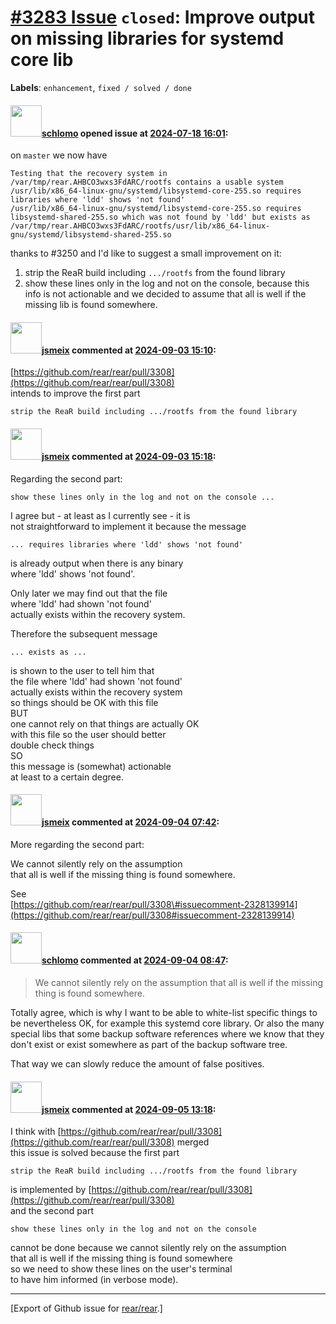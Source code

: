 [\#3283 Issue](https://github.com/rear/rear/issues/3283) `closed`: Improve output on missing libraries for systemd core lib
===========================================================================================================================

**Labels**: `enhancement`, `fixed / solved / done`

#### <img src="https://avatars.githubusercontent.com/u/101384?v=4" width="50">[schlomo](https://github.com/schlomo) opened issue at [2024-07-18 16:01](https://github.com/rear/rear/issues/3283):

on `master` we now have

    Testing that the recovery system in /var/tmp/rear.AHBCO3wxs3FdARC/rootfs contains a usable system
    /usr/lib/x86_64-linux-gnu/systemd/libsystemd-core-255.so requires libraries where 'ldd' shows 'not found'
    /usr/lib/x86_64-linux-gnu/systemd/libsystemd-core-255.so requires libsystemd-shared-255.so which was not found by 'ldd' but exists as /var/tmp/rear.AHBCO3wxs3FdARC/rootfs/usr/lib/x86_64-linux-gnu/systemd/libsystemd-shared-255.so

thanks to \#3250 and I'd like to suggest a small improvement on it:

1.  strip the ReaR build including `.../rootfs` from the found library
2.  show these lines only in the log and not on the console, because
    this info is not actionable and we decided to assume that all is
    well if the missing lib is found somewhere.

#### <img src="https://avatars.githubusercontent.com/u/1788608?u=925fc54e2ce01551392622446ece427f51e2f0ce&v=4" width="50">[jsmeix](https://github.com/jsmeix) commented at [2024-09-03 15:10](https://github.com/rear/rear/issues/3283#issuecomment-2326776603):

[https://github.com/rear/rear/pull/3308](https://github.com/rear/rear/pull/3308)  
intends to improve the first part

    strip the ReaR build including .../rootfs from the found library

#### <img src="https://avatars.githubusercontent.com/u/1788608?u=925fc54e2ce01551392622446ece427f51e2f0ce&v=4" width="50">[jsmeix](https://github.com/jsmeix) commented at [2024-09-03 15:18](https://github.com/rear/rear/issues/3283#issuecomment-2326795885):

Regarding the second part:

    show these lines only in the log and not on the console ...

I agree but - at least as I currently see - it is  
not straightforward to implement it because the message

    ... requires libraries where 'ldd' shows 'not found'

is already output when there is any binary  
where 'ldd' shows 'not found'.

Only later we may find out that the file  
where 'ldd' had shown 'not found'  
actually exists within the recovery system.

Therefore the subsequent message

    ... exists as ...

is shown to the user to tell him that  
the file where 'ldd' had shown 'not found'  
actually exists within the recovery system  
so things should be OK with this file  
BUT  
one cannot rely on that things are actually OK  
with this file so the user should better  
double check things  
SO  
this message is (somewhat) actionable  
at least to a certain degree.

#### <img src="https://avatars.githubusercontent.com/u/1788608?u=925fc54e2ce01551392622446ece427f51e2f0ce&v=4" width="50">[jsmeix](https://github.com/jsmeix) commented at [2024-09-04 07:42](https://github.com/rear/rear/issues/3283#issuecomment-2328145368):

More regarding the second part:

We cannot silently rely on the assumption  
that all is well if the missing thing is found somewhere.

See  
[https://github.com/rear/rear/pull/3308\#issuecomment-2328139914](https://github.com/rear/rear/pull/3308#issuecomment-2328139914)

#### <img src="https://avatars.githubusercontent.com/u/101384?v=4" width="50">[schlomo](https://github.com/schlomo) commented at [2024-09-04 08:47](https://github.com/rear/rear/issues/3283#issuecomment-2328276184):

> We cannot silently rely on the assumption that all is well if the
> missing thing is found somewhere.

Totally agree, which is why I want to be able to white-list specific
things to be nevertheless OK, for example this systemd core library. Or
also the many special libs that some backup software references where we
know that they don't exist or exist somewhere as part of the backup
software tree.

That way we can slowly reduce the amount of false positives.

#### <img src="https://avatars.githubusercontent.com/u/1788608?u=925fc54e2ce01551392622446ece427f51e2f0ce&v=4" width="50">[jsmeix](https://github.com/jsmeix) commented at [2024-09-05 13:18](https://github.com/rear/rear/issues/3283#issuecomment-2331663411):

I think with
[https://github.com/rear/rear/pull/3308](https://github.com/rear/rear/pull/3308)
merged  
this issue is solved because the first part

    strip the ReaR build including .../rootfs from the found library

is implemented by
[https://github.com/rear/rear/pull/3308](https://github.com/rear/rear/pull/3308)  
and the second part

    show these lines only in the log and not on the console

cannot be done because we cannot silently rely on the assumption  
that all is well if the missing thing is found somewhere  
so we need to show these lines on the user's terminal  
to have him informed (in verbose mode).

------------------------------------------------------------------------

\[Export of Github issue for
[rear/rear](https://github.com/rear/rear).\]
